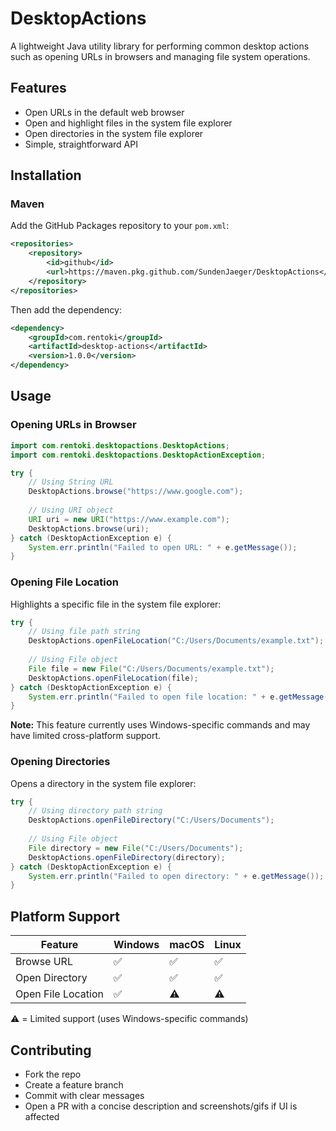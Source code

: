 # DesktopActions

A lightweight Java utility library for performing common desktop actions such as opening URLs in browsers and managing file system operations.

## Features

- Open URLs in the default web browser
- Open and highlight files in the system file explorer
- Open directories in the system file explorer
- Simple, straightforward API

## Installation

### Maven

Add the GitHub Packages repository to your `pom.xml`:

```xml
<repositories>
    <repository>
        <id>github</id>
        <url>https://maven.pkg.github.com/SundenJaeger/DesktopActions</url>
    </repository>
</repositories>
```

Then add the dependency:

```xml
<dependency>
    <groupId>com.rentoki</groupId>
    <artifactId>desktop-actions</artifactId>
    <version>1.0.0</version>
</dependency>
```

## Usage

### Opening URLs in Browser

```java
import com.rentoki.desktopactions.DesktopActions;
import com.rentoki.desktopactions.DesktopActionException;

try {
    // Using String URL
    DesktopActions.browse("https://www.google.com");
    
    // Using URI object
    URI uri = new URI("https://www.example.com");
    DesktopActions.browse(uri);
} catch (DesktopActionException e) {
    System.err.println("Failed to open URL: " + e.getMessage());
}
```

### Opening File Location

Highlights a specific file in the system file explorer:

```java
try {
    // Using file path string
    DesktopActions.openFileLocation("C:/Users/Documents/example.txt");
    
    // Using File object
    File file = new File("C:/Users/Documents/example.txt");
    DesktopActions.openFileLocation(file);
} catch (DesktopActionException e) {
    System.err.println("Failed to open file location: " + e.getMessage());
}
```

**Note:** This feature currently uses Windows-specific commands and may have limited cross-platform support.

### Opening Directories

Opens a directory in the system file explorer:

```java
try {
    // Using directory path string
    DesktopActions.openFileDirectory("C:/Users/Documents");
    
    // Using File object
    File directory = new File("C:/Users/Documents");
    DesktopActions.openFileDirectory(directory);
} catch (DesktopActionException e) {
    System.err.println("Failed to open directory: " + e.getMessage());
}
```

## Platform Support

| Feature | Windows | macOS | Linux |
|---------|---------|-------|-------|
| Browse URL | ✅ | ✅ | ✅ |
| Open Directory | ✅ | ✅ | ✅ |
| Open File Location | ✅ | ⚠️ | ⚠️ |

⚠️ = Limited support (uses Windows-specific commands)

## Contributing

- Fork the repo
- Create a feature branch
- Commit with clear messages
- Open a PR with a concise description and screenshots/gifs if UI is affected